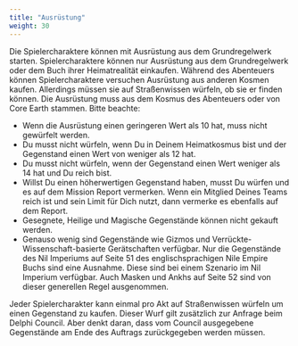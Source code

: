 ```yaml
---
title: "Ausrüstung"
weight: 30
---
```


Die Spielercharaktere können mit Ausrüstung aus dem Grundregelwerk starten.
Spielercharaktere können nur Ausrüstung aus dem Grundregelwerk oder dem Buch
ihrer Heimatrealität einkaufen. Während des Abenteuers können Spielercharaktere
versuchen Ausrüstung aus anderen Kosmen kaufen. Allerdings müssen sie auf
Straßenwissen würfeln, ob sie er finden können. Die Ausrüstung muss aus dem
Kosmus des Abenteuers oder von Core Earth stammen. Bitte beachte:

* Wenn die Ausrüstung einen geringeren Wert als 10 hat, muss nicht gewürfelt werden.
* Du musst nicht würfeln, wenn Du in Deinem Heimatkosmus bist und der
  Gegenstand einen Wert von weniger als 12 hat.
* Du musst nicht würfeln, wenn der Gegenstand einen Wert weniger als 14 hat und
  Du reich bist.
* Willst Du einen höherwertigen Gegenstand haben, musst Du würfen und es auf
  dem Mission Report vermerken. Wenn ein Mitglied Deines Teams reich ist und sein
  Limit für Dich nutzt, dann vermerke es ebenfalls auf dem Report.
* Gesegnete, Heilige und Magische Gegenstände können nicht gekauft werden.
* Genauso wenig sind Gegenstände wie Gizmos und Verrückte-Wissenschaft-basierte
	Gerätschaften verfügbar. Nur die Gegenstände des Nil Imperiums auf Seite 51
	des englischsprachigen Nile Empire Buchs sind eine Ausnahme. Diese sind bei
	einem Szenario im Nil Imperium verfügbar. Auch Masken und Ankhs auf Seite 52
  sind von dieser generellen Regel ausgenommen.

Jeder Spielercharakter kann einmal pro Akt auf Straßenwissen würfeln um einen
Gegenstand zu kaufen. Dieser Wurf gilt zusätzlich zur Anfrage beim Delphi
Council. Aber denkt daran, dass vom Council ausgegebene Gegenstände am Ende des
Auftrags zurückgegeben werden müssen.

